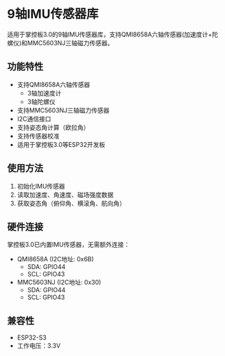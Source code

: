 # 9轴IMU传感器库

适用于掌控板3.0的9轴IMU传感器库，支持QMI8658A六轴传感器(加速度计+陀螺仪)和MMC5603NJ三轴磁力传感器。

## 功能特性

- 支持QMI8658A六轴传感器
  - 3轴加速度计
  - 3轴陀螺仪
- 支持MMC5603NJ三轴磁力传感器
- I2C通信接口
- 支持姿态角计算（欧拉角）
- 支持传感器校准
- 适用于掌控板3.0等ESP32开发板

## 使用方法

1. 初始化IMU传感器
2. 读取加速度、角速度、磁场强度数据
3. 获取姿态角（俯仰角、横滚角、航向角）

## 硬件连接

掌控板3.0已内置IMU传感器，无需额外连接：
- QMI8658A (I2C地址: 0x6B)
  - SDA: GPIO44
  - SCL: GPIO43
- MMC5603NJ (I2C地址: 0x30)
  - SDA: GPIO44
  - SCL: GPIO43

## 兼容性

- ESP32-S3
- 工作电压：3.3V